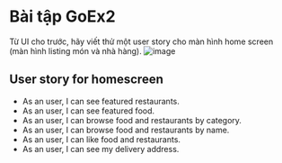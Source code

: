 # Bài tập GoEx2
Từ UI cho trước, hãy viết thử một user story cho màn hình home screen (màn hình listing món và nhà hàng).
![image](https://user-images.githubusercontent.com/35555098/150672243-58c711b5-bf40-498a-b8b6-0acecb661915.png)

## User story for homescreen
- As an user, I can see featured restaurants.
- As an user, I can see featured food.
- As an user, I can browse food and restaurants by category.
- As an user, I can browse food and restaurants by name.
- As an user, I can like food and restaurants.
- As an user, I can see my delivery address.

